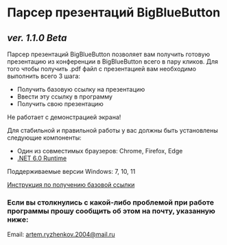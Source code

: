# Парсер презентаций BigBlueButton
## _ver. 1.1.0 Beta_

Парсер презентаций BigBlueButton позволяет вам получить готовую презентацию из конференции в BigBlueButton всего в пару кликов.
Для того чтобы получить .pdf файл с презентацией вам необходимо выполнить всего 3 шага:
- Получить базовую ссылку на презентацию
- Ввести эту ссылку в программу
- Получить свою презентацию

Не работает с демонстрацией экрана!

Для стабильной и правильной работы у вас должны быть установлены следующие компоненты:
- Один из совместимых браузеров: Chrome, Firefox, Edge
- [.NET 6.0 Runtime](https://dotnet.microsoft.com/en-us/download/dotnet/6.0/runtime)

Поддерживаемые версии Windows: 7, 10, 11

[Инструкция по получению базовой ссылки](https://www.youtube.com/watch?v=UiqwdudeDQo)

### Если вы столкнулись с какой-либо проблемой при работе программы прошу сообщить об этом на почту, указанную ниже:
Email: artem.ryzhenkov.2004@mail.ru
